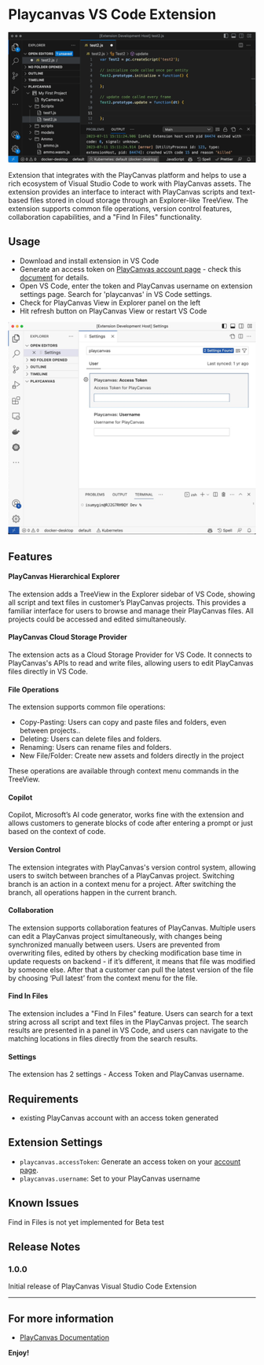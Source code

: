 # Playcanvas VS Code Extension

![Copilot with PlayCanvas extension](/images/extension-ai.gif)


Extension that integrates with the PlayCanvas platform and helps to use a rich ecosystem of Visual Studio Code to work with PlayCanvas assets. The extension provides an interface to interact with PlayCanvas scripts and text-based files stored in cloud storage through an Explorer-like TreeView. The extension supports common file operations, version control features, collaboration capabilities, and a "Find In Files" functionality.

## Usage

* Download and install extension in VS Code
* Generate an access token on [PlayCanvas account page](https://playcanvas.com/account) - check this [document](https://developer.playcanvas.com/en/user-manual/api/#authorization) for details. 
* Open VS Code, enter the token and PlayCanvas username on extension settings page. Search for 'playcanvas' in VS Code settings.
* Check for PlayCanvas View in Explorer panel on the left
* Hit refresh button on PlayCanvas View or restart VS Code

![Extension settings](/images/settings.jpg)

## Features

#### PlayCanvas Hierarchical Explorer

The extension adds a TreeView in the Explorer sidebar of VS Code, showing all script and text files in customer’s PlayCanvas projects. This provides a familiar interface for users to browse and manage their PlayCanvas files. All projects could be accessed and edited simultaneously.

#### PlayCanvas Cloud Storage Provider

The extension acts as a Cloud Storage Provider for VS Code. It connects to PlayCanvas's APIs to read and write files, allowing users to edit PlayCanvas files directly in VS Code.

#### File Operations

The extension supports common file operations:

* Copy-Pasting: Users can copy and paste files and folders, even between projects..
* Deleting: Users can delete files and folders.
* Renaming: Users can rename files and folders.
* New File/Folder: Create new assets and folders directly in the project

These operations are available through context menu commands in the TreeView.

#### Copilot

Copilot, Microsoft’s AI code generator, works fine with the extension and allows customers to generate blocks of code after entering a prompt or just based on the context of code. 

#### Version Control

The extension integrates with PlayCanvas's version control system, allowing users to switch between branches of a PlayCanvas project. Switching branch is an action in a context menu for a project. After switching the branch, all operations happen in the current branch. 

#### Collaboration

The extension supports collaboration features of PlayCanvas. Multiple users can edit a PlayCanvas project simultaneously, with changes being synchronized manually between users. Users are prevented from overwriting files, edited by others by checking modification base time in update requests on backend - if it’s different, it means that file was modified by someone else. After that a customer can pull the latest version of the file by choosing ‘Pull latest’ from the context menu for the file. 

#### Find In Files

The extension includes a "Find In Files" feature. Users can search for a text string across all script and text files in the PlayCanvas project. The search results are presented in a panel in VS Code, and users can navigate to the matching locations in files directly from the search results.

#### Settings

The extension has 2 settings - Access Token and PlayCanvas username. 

## Requirements

* existing PlayCanvas account with an access token generated

## Extension Settings

* `playcanvas.accessToken`: Generate an access token on your [account page](https://playcanvas.com/account).
* `playcanvas.username`: Set to your PlayCanvas username

## Known Issues

Find in Files is not yet implemented for Beta test

## Release Notes

### 1.0.0

Initial release of PlayCanvas Visual Studio Code Extension

---


## For more information

* [PlayCanvas Documentation](https://developer.playcanvas.com/)

**Enjoy!**

